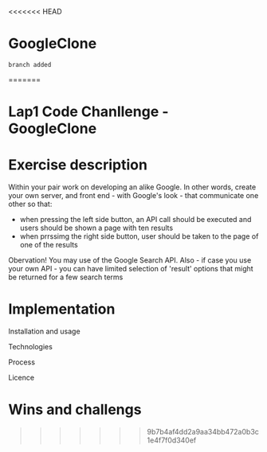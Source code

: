 <<<<<<< HEAD
# GoogleClone

    branch added
=======
# Lap1 Code Chanllenge - GoogleClone

# Exercise description 
Within your pair work on developing an alike Google. In other words, create your own server, and front end - with Google's look - that communicate one other so that: 
- when pressing the left side button, an API call should be executed and users should be shown a page with ten results
- when prrssimg the right side button, user should be taken to the page of one of the results

Obervation! You may use of the Google Search API. Also - if case you use your own API - you can have limited selection of 'result' options that might be returned for a few search terms


# Implementation
Installation and usage

Technologies 

Process 

Licence


# Wins and challengs
>>>>>>> 9b7b4af4dd2a9aa34bb472a0b3c1e4f7f0d340ef
